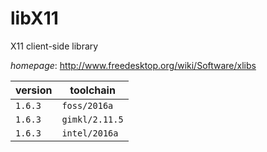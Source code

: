 # libX11

X11 client-side library

*homepage*: <http://www.freedesktop.org/wiki/Software/xlibs>

version | toolchain
--------|----------
``1.6.3`` | ``foss/2016a``
``1.6.3`` | ``gimkl/2.11.5``
``1.6.3`` | ``intel/2016a``
